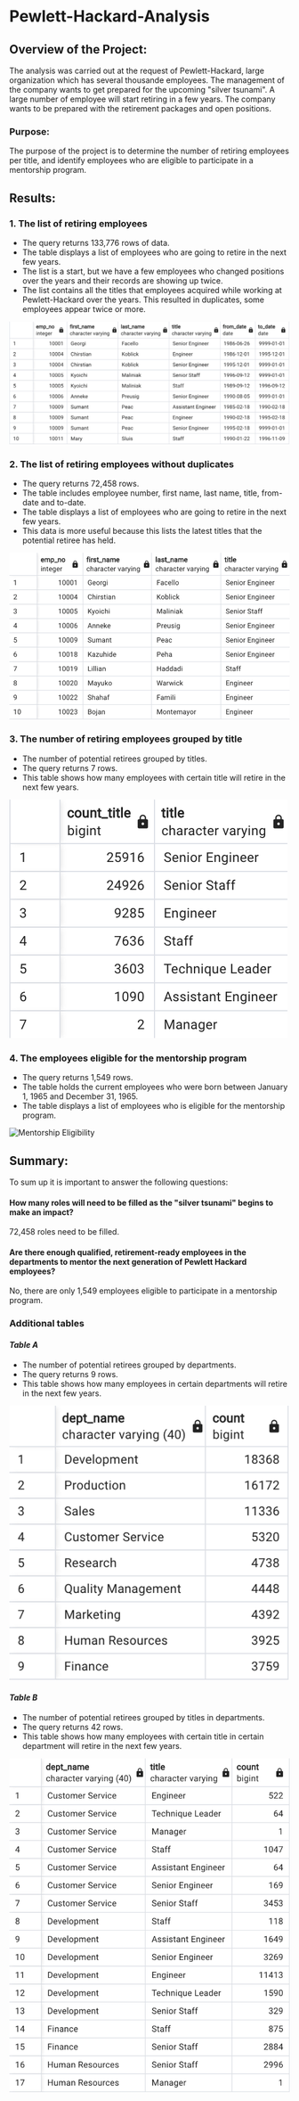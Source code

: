 # Pewlett-Hackard-Analysis
## Overview of the Project:
The analysis was carried out at the request of Pewlett-Hackard, large organization which has several thousande employees. The management of the company wants to get prepared for the upcoming "silver tsunami". A large number of employee will start retiring in a few years. The company wants to be prepared with the retirement packages and open positions.

### Purpose:
The purpose of the project is to determine the number of retiring employees per title, and identify employees who are eligible to participate in a mentorship program.

## Results:

### 1. The list of retiring employees

- The query returns 133,776 rows of data.
- The table displays a list of employees who are going to retire in the next few years.
- The list is a start, but we have a few employees who changed positions over the years and their records are showing up twice. 
- The list contains all the titles that employees acquired while working at Pewlett-Hackard over the years. This resulted in duplicates, some employees appear twice or more.

![Retirement Titles](Resources/retirement_titles.png)

### 2. The list of retiring employees without duplicates

- The query returns 72,458 rows.
- The table includes employee number, first name, last name, title, from-date and to-date.
- The table displays a list of employees who are going to retire in the next few years.
- This data is more useful because this lists the latest titles that the potential retiree has held.

![Unique Titles](Resources/unique_titles.png)

### 3. The number of retiring employees grouped by title

- The number of potential retirees grouped by titles.
- The query returns 7 rows.
- This table shows how many employees with certain title will retire in the next few years.

![Retiring Titles](Resources/retiring_titles.png)

### 4. The employees eligible for the mentorship program

- The query returns 1,549 rows.
- The table holds the current employees who were born between January 1, 1965 and December 31, 1965.
- The table displays a list of employees who is eligible for the mentorship program.
  
![Mentorship Eligibility](Resources/mentorship_eligibility.png)

## Summary:

To sum up it is important to answer the following questions:
#### How many roles will need to be filled as the "silver tsunami" begins to make an impact?
72,458 roles need to be filled.
#### Are there enough qualified, retirement-ready employees in the departments to mentor the next generation of Pewlett Hackard employees?
No, there are only 1,549 employees eligible to participate in a mentorship program.

### Additional tables 

#### *Table A*
- The number of potential retirees grouped by departments.
- The query returns 9 rows.
- This table shows how many employees in certain departments will retire in the next few years.

![Retiring departments](Resources/retiring_departments.png)

#### *Table B*
- The number of potential retirees grouped by titles in departments.
- The query returns 42 rows.
- This table shows how many employees with certain title in certain department will retire in the next few years.

![Retiring departments by titles](Resources/retiring_title_department.png)

